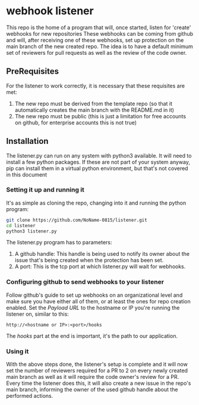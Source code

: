 # webhook listener

This repo is the home of a program that will, once started, listen for 'create' webhooks for new repositories
These webhooks can be coming from github and will, after receiving one of these webhooks, set up protection on the main branch of the new created repo. 
The idea is to have a default minimum set of reviewers for pull requests as well as the review of the code owner.

## PreRequisites

For the listener to work correctly, it is necessary that these requisites are met:
1. The new repo must be derived from the template repo (so that it automatically creates the main branch with the README.md in it)
2. The new repo must be public (this is just a limitation for free accounts on github, for enterprise accounts this is not true)

## Installation 

The listener.py can run on any system with python3 available. It will need to install a few python packages. If these are not part of your system anyway, pip can install them in a virtual python environment, but that's not covered in this document

### Setting it up and running it

It's as simple as cloning the repo, changing into it and running the python program:

```bash
git clone https://github.com/NoName-0815/listener.git
cd listener
python3 listener.py
```
The listener.py program has to parameters: 
1. A github handle: This handle is being used to notify its owner about the issue that's being created when the protection has been set.
2. A port: This is the tcp port at which listener.py will wait for webhooks.

### Configuring github to send webhooks to your listener

Follow github's guide to set up webhooks on an organizational level and make sure you have either all of them, or at least the ones for repo creation enabled. 
Set the *Payload URL* to the hostname or IP you're running the listener on, similar to this:

`http://<hostname or IP>:<port>/hooks`

The *hooks* part at the end is important, it's the path to our application. 

### Using it

With the above steps done, the listener's setup is complete and it will now set the number of reviewers required for a PR to 2 on every newly created main branch as well as it will require the code owner's review for a PR. 
Every time the listener does this, it will also create a new issue in the repo's main branch, informing the owner of the used github handle about the performed actions. 


